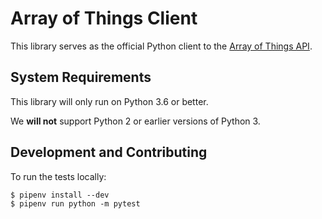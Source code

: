 # Array of Things Client

This library serves as the official Python client to the [Array of Things API](https://api.arrayofthings.org/).

## System Requirements

This library will only run on Python 3.6 or better.

We __will not__ support Python 2 or earlier versions of Python 3.

## Development and Contributing

To run the tests locally:

```
$ pipenv install --dev
$ pipenv run python -m pytest
```